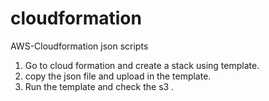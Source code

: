 # cloudformation
AWS-Cloudformation json scripts
1. Go to cloud formation and create a stack using template.
2. copy the json file and upload in the template.
3. Run the template and check the s3 .
